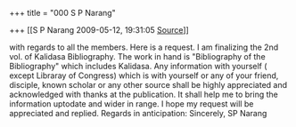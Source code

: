 +++
title = "000 S P Narang"

+++
[[S P Narang	2009-05-12, 19:31:05 [Source](https://groups.google.com/g/bvparishat/c/RGsCaaR7Pyw)]]



  
with regards to all the members. Here is a request. I am finalizing the 2nd vol. of Kalidasa Bibliography. The work in hand is "Bibliography of the Bibliography" which includes Kalidasa. Any information with yourself ( except Libraray of Congress) which is with yourself or any of your friend, disciple, known scholar or any other source shall be highly appreciated and acknowledged with thanks at the publication. It shall help me to bring the information uptodate and wider in range. I hope my request will be appreciated and replied. Regards in anticipation: Sincerely, SP Narang

  
  


